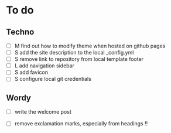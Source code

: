 # To do

## Techno
- [ ] M find out how to modify theme when hosted on github pages
- [ ] S add the site description to the local _config.yml
- [ ] S remove link to repository from local template footer
- [ ] L add navigation sidebar
- [ ] S add favicon
- [ ] S configure local git credentials

## Wordy
- [ ] write the welcome post
- [ ] remove exclamation marks, especially from headings :bangbang:

